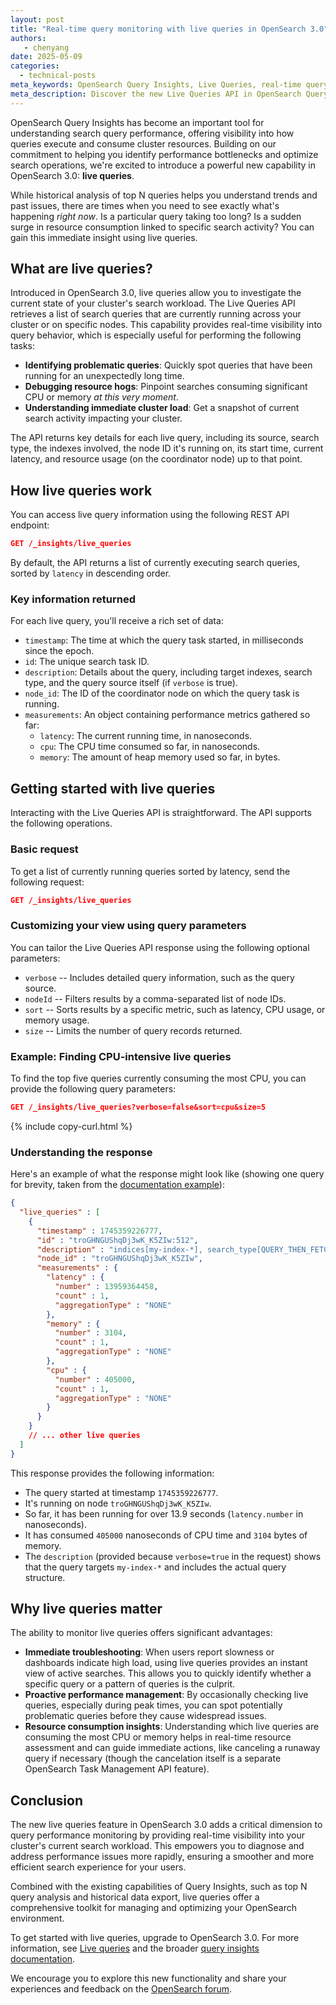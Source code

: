```yaml
---
layout: post
title: "Real-time query monitoring with live queries in OpenSearch 3.0"
authors:
   - chenyang
date: 2025-05-09
categories:
  - technical-posts
meta_keywords: OpenSearch Query Insights, Live Queries, real-time query monitoring, query performance, OpenSearch 3.0, search analytics, resource monitoring, query debugging
meta_description: Discover the new Live Queries API in OpenSearch Query Insights 3.0, enabling real-time visibility into currently executing search queries to identify and debug performance issues as they happen.
---
```


OpenSearch Query Insights has become an important tool for understanding search query performance, offering visibility into how queries execute and consume cluster resources. Building on our commitment to helping you identify performance bottlenecks and optimize search operations, we're excited to introduce a powerful new capability in OpenSearch 3.0: **live queries**.

While historical analysis of top N queries helps you understand trends and past issues, there are times when you need to see exactly what's happening *right now*. Is a particular query taking too long? Is a sudden surge in resource consumption linked to specific search activity? You can gain this immediate insight using live queries.

## What are live queries?

Introduced in OpenSearch 3.0, live queries allow you to investigate the current state of your cluster's search workload. The Live Queries API retrieves a list of search queries that are currently running across your cluster or on specific nodes. This capability provides real-time visibility into query behavior, which is especially useful for performing the following tasks:

*   **Identifying problematic queries**: Quickly spot queries that have been running for an unexpectedly long time.
*   **Debugging resource hogs**: Pinpoint searches consuming significant CPU or memory *at this very moment*.
*   **Understanding immediate cluster load**: Get a snapshot of current search activity impacting your cluster.

The API returns key details for each live query, including its source, search type, the indexes involved, the node ID it's running on, its start time, current latency, and resource usage (on the coordinator node) up to that point.

## How live queries work

You can access live query information using the following REST API endpoint:

```json
GET /_insights/live_queries
```

By default, the API returns a list of currently executing search queries, sorted by `latency` in descending order.

### Key information returned

For each live query, you'll receive a rich set of data:

*   `timestamp`: The time at which the query task started, in milliseconds since the epoch.
*   `id`: The unique search task ID.
*   `description`: Details about the query, including target indexes, search type, and the query source itself (if `verbose` is true).
*   `node_id`: The ID of the coordinator node on which the query task is running.
*   `measurements`: An object containing performance metrics gathered so far:
    *   `latency`: The current running time, in nanoseconds.
    *   `cpu`: The CPU time consumed so far, in nanoseconds.
    *   `memory`: The amount of heap memory used so far, in bytes.

## Getting started with live queries

Interacting with the Live Queries API is straightforward. The API supports the following operations.

### Basic request

To get a list of currently running queries sorted by latency, send the following request:

```json
GET /_insights/live_queries
```

### Customizing your view using query parameters

You can tailor the Live Queries API response using the following optional parameters:
- `verbose` -- Includes detailed query information, such as the query source.
- `nodeId` -- Filters results by a comma-separated list of node IDs.
- `sort` -- Sorts results by a specific metric, such as latency, CPU usage, or memory usage.
- `size` -- Limits the number of query records returned.


### Example: Finding CPU-intensive live queries

To find the top five queries currently consuming the most CPU, you can provide the following query parameters:

```json
GET /_insights/live_queries?verbose=false&sort=cpu&size=5
```
{% include copy-curl.html %}

### Understanding the response

Here's an example of what the response might look like (showing one query for brevity, taken from the [documentation example](https://docs.opensearch.org/docs/latest/observing-your-data/query-insights/live-queries/#example-response)):

```json
{
  "live_queries" : [
    {
      "timestamp" : 1745359226777,
      "id" : "troGHNGUShqDj3wK_K5ZIw:512",
      "description" : "indices[my-index-*], search_type[QUERY_THEN_FETCH], source[{\"size\":20,\"query\":{\"term\":{\"user.id\":{\"value\":\"userId\",\"boost\":1.0}}}}]",
      "node_id" : "troGHNGUShqDj3wK_K5ZIw",
      "measurements" : {
        "latency" : {
          "number" : 13959364458,
          "count" : 1,
          "aggregationType" : "NONE"
        },
        "memory" : {
          "number" : 3104,
          "count" : 1,
          "aggregationType" : "NONE"
        },
        "cpu" : {
          "number" : 405000,
          "count" : 1,
          "aggregationType" : "NONE"
        }
      }
    }
    // ... other live queries
  ]
}
```

This response provides the following information:

*   The query started at timestamp `1745359226777`.
*   It's running on node `troGHNGUShqDj3wK_K5ZIw`.
*   So far, it has been running for over 13.9 seconds (`latency.number` in nanoseconds).
*   It has consumed `405000` nanoseconds of CPU time and `3104` bytes of memory.
*   The `description` (provided because `verbose=true` in the request) shows that the query targets `my-index-*` and includes the actual query structure.

## Why live queries matter

The ability to monitor live queries offers significant advantages:

*   **Immediate troubleshooting**: When users report slowness or dashboards indicate high load, using live queries provides an instant view of active searches. This allows you to quickly identify whether a specific query or a pattern of queries is the culprit.
*   **Proactive performance management**: By occasionally checking live queries, especially during peak times, you can spot potentially problematic queries before they cause widespread issues.
*   **Resource consumption insights**: Understanding which live queries are consuming the most CPU or memory helps in real-time resource assessment and can guide immediate actions, like canceling a runaway query if necessary (though the cancelation itself is a separate OpenSearch Task Management API feature).

## Conclusion

The new live queries feature in OpenSearch 3.0 adds a critical dimension to query performance monitoring by providing real-time visibility into your cluster's current search workload. This empowers you to diagnose and address performance issues more rapidly, ensuring a smoother and more efficient search experience for your users.

Combined with the existing capabilities of Query Insights, such as top N query analysis and historical data export, live queries offer a comprehensive toolkit for managing and optimizing your OpenSearch environment.

To get started with live queries, upgrade to OpenSearch 3.0. For more information, see [Live queries](https://opensearch.org/docs/latest/observing-your-data/query-insights/live-queries/) and the broader [query insights documentation](https://opensearch.org/docs/latest/observing-your-data/query-insights/index/).

We encourage you to explore this new functionality and share your experiences and feedback on the [OpenSearch forum](https://forum.opensearch.org/).
